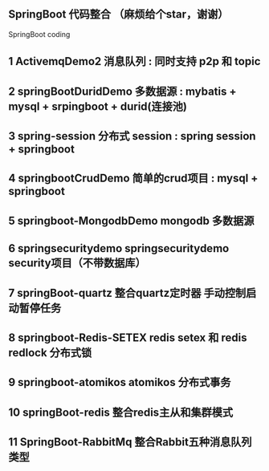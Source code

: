 ## SpringBoot 代码整合 （麻烦给个star，谢谢）

SpringBoot coding

 
## 1  ActivemqDemo2	                  消息队列  : 同时支持 p2p 和 topic 
## 2  springBootDuridDemo	            多数据源  : mybatis + mysql + srpingboot + durid(连接池)
## 3  spring-session                  分布式 session : spring session + springboot 
## 4  springbootCrudDemo              简单的crud项目  :  mysql + springboot 
## 5  springboot-MongodbDemo          mongodb 多数据源
## 6  springsecuritydemo              springsecuritydemo  security项目（不带数据库）
## 7  springBoot-quartz               整合quartz定时器 手动控制启动暂停任务
## 8  springboot-Redis-SETEX          redis setex 和 redis redlock 分布式锁
## 9  springboot-atomikos	            atomikos 分布式事务
## 10 springBoot-redis                整合redis主从和集群模式
## 11 SpringBoot-RabbitMq             整合Rabbit五种消息队列类型
